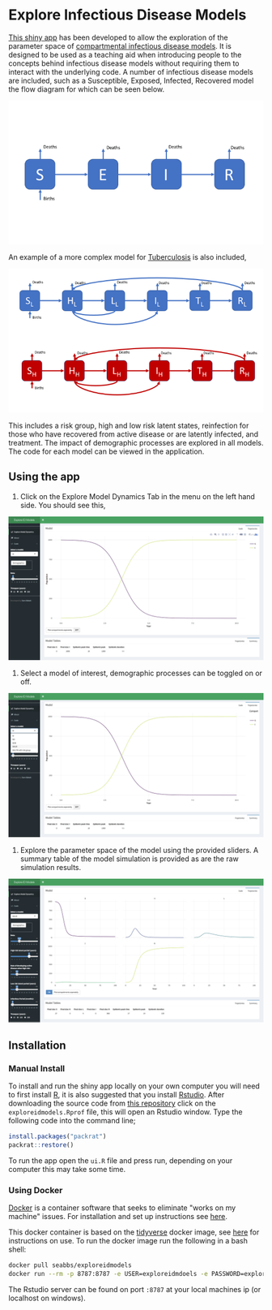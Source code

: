 
Explore Infectious Disease Models
=================================

[This shiny app](http://seabbs.co.uk/shiny/exploreidmodels) has been developed to allow the exploration of the parameter space of [compartmental infectious disease models](https://en.wikipedia.org/wiki/Compartmental_models_in_epidemiology). It is designed to be used as a teaching aid when introducing people to the concepts behind infectious disease models without requiring them to interact with the underlying code. A number of infectious disease models are included, such as a Susceptible, Exposed, Infected, Recovered model the flow diagram for which can be seen below.

![A susceptible, exposed, infected, recovered model](./img/SEIR_flow_diag.png)

An example of a more complex model for [Tuberculosis](https://en.wikipedia.org/wiki/Tuberculosis) is also included,

![A complex model of Tuberculosis, including reinfection, multiple latent compartments, risk groups and treatment.](./img/SHLIR_real_model.png)

This includes a risk group, high and low risk latent states, reinfection for those who have recovered from active disease or are latently infected, and treatment. The impact of demographic processes are explored in all models. The code for each model can be viewed in the application.

Using the app
-------------

1.  Click on the Explore Model Dynamics Tab in the menu on the left hand side. You should see this,

![Explore Model Dynamics tab for the Explore Infectious Disease web app.](./img/how_to_get_models.png)

1.  Select a model of interest, demographic processes can be toggled on or off.

![Selecting a Susceptible, High risk latent, Low risk latent, Infected, Recovered model.](./img/how_to_choose_model.png)

1.  Explore the parameter space of the model using the provided sliders. A summary table of the model simulation is provided as are the raw simulation results.

![Varing the high risk latent period.](./img/how_to_vary_params.png)

Installation
------------

### Manual Install

To install and run the shiny app locally on your own computer you will need to first install [R](https://www.r-project.org/), it is also suggested that you install [Rstudio](https://www.rstudio.com/products/rstudio/download/). After downloading the source code from [this repository](https://www.github.com/seabbs/exploreidmodels) click on the `exploreidmodels.Rprof` file, this will open an Rstudio window. Type the following code into the command line;

``` r
install.packages("packrat")
packrat::restore()
```

To run the app open the `ui.R` file and press run, depending on your computer this may take some time.

### Using Docker

[Docker](https://www.docker.com/what-docker) is a container software that seeks to eliminate "works on my machine" issues. For installation and set up instructions see [here](https://www.docker.com/community-edition).

This docker container is based on the [tidyverse](https://hub.docker.com/r/rocker/tidverse/) docker image, see [here](https://github.com/rocker-org/tidyverse) for instructions on use. To run the docker image run the following in a bash shell:

``` bash
docker pull seabbs/exploreidmodels
docker run --rm -p 8787:8787 -e USER=exploreidmdoels -e PASSWORD=exploreidmodels --name exploreidmodels seabbs/exploreidmodels
```

The Rstudio server can be found on port `:8787` at your local machines ip (or localhost on windows).
